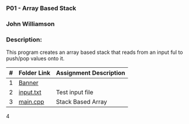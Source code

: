 ### P01 - Array Based Stack
### John Williamson
### Description:
This program creates an array based stack that reads from an input ful to push/pop values onto it.

|   #   | Folder Link | Assignment Description |
| :---: | ----------- | ---------------------- |
1       |  [Banner](https://github.com/the00cheat/2143-OOP-williamson/blob/master/Assignments/P01/Banner)|
2       |  [input.txt](https://github.com/the00cheat/2143-OOP-williamson/blob/master/Assignments/P01/Input)| Test input file
3       |  [main.cpp](https://github.com/the00cheat/2143-OOP-williamson/blob/master/Assignments/P01/Main.cpp)| Stack Based Array 
4

